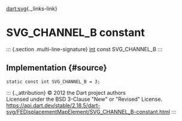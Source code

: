 [dart:svg](../../dart-svg/dart-svg-library){._links-link}

SVG\_CHANNEL\_B constant
========================

::: {.section .multi-line-signature}
[int](../../dart-core/int-class) const SVG\_CHANNEL\_B
:::

Implementation {#source}
--------------

``` {.language-dart data-language="dart"}
static const int SVG_CHANNEL_B = 3;
```

::: {._attribution}
© 2012 the Dart project authors\
Licensed under the BSD 3-Clause \"New\" or \"Revised\" License.\
<https://api.dart.dev/stable/2.18.5/dart-svg/FEDisplacementMapElement/SVG_CHANNEL_B-constant.html>
:::
